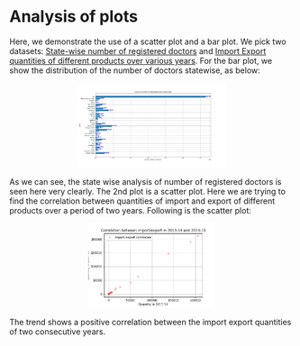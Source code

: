 # Analysis of plots

Here, we demonstrate the use of a scatter plot and a bar plot. We pick two datasets: [State-wise number of registered doctors](https://github.com/abhipsabasu/Plots_DS200/blob/main/RS_Session_252_AU_236.csv) and [Import Export quantities of different products over various years](https://github.com/abhipsabasu/Plots_DS200/blob/main/Table-2020_43.csv). For the bar plot, we show the distribution of the number of doctors statewise, as below: 
<p align="center">
    <img src="Plots/bar.png" height="150">
</p>

As we can see, the state wise analysis of number of registered doctors is seen here very clearly.
The 2nd plot is a scatter plot. Here we are trying to find the correlation between quantities of import and export of different products over a period of two years. Following is the scatter plot:
<p align="center">
    <img src="Plots/scatter.png" height="150">
</p>

The trend shows a positive correlation between the import export quantities of two consecutive years.
